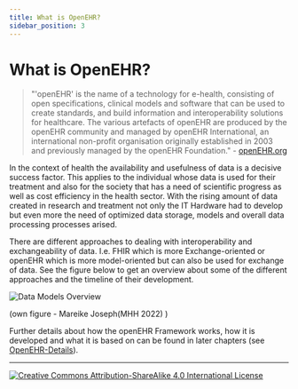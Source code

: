 ```yaml
---
title: What is OpenEHR?
sidebar_position: 3
---
```


# What is OpenEHR?

> "'openEHR' is the name of a technology for e-health, consisting of open specifications, clinical models and software that can be used to create standards, and build information and interoperability solutions for healthcare. The various artefacts of openEHR are produced by the openEHR community and managed by openEHR International, an international non-profit organisation originally established in 2003 and previously managed by the openEHR Foundation." - [openEHR.org](https://www.openehr.org/about/what_is_openehr)

In the context of health the availability and usefulness of data is a decisive success factor. This applies to the individual whose data is used for their treatment and also for the society that has a need of scientific progress as well as cost efficiency in the health sector. With the rising amount of data created in research and treatment not only the IT Hardware had to develop but even more the need of optimized data storage, models and overall data processing processes arised.

There are different approaches to dealing with interoperability and exchangeability of data. I.e. FHIR which is more Exchange-oriented or openEHR which is more model-oriented but can also be used for exchange of data. See the figure below to get an overview about some of the different approaches and the timeline of their development.

![Data Models Overview](/img/data_models_overview.jpg)

(own figure - Mareike Joseph(MHH 2022) )

Further details about how the openEHR Framework works, how it is developed and what it is based on can be found in later chapters (see [OpenEHR-Details](../platform/openehr_details.md)).


---
[![Creative Commons Attribution-ShareAlike 4.0 International License](https://i.creativecommons.org/l/by-sa/4.0/88x31.png "Creative Commons Attribution-ShareAlike 4.0 International License")](http://creativecommons.org/licenses/by-sa/4.0/)